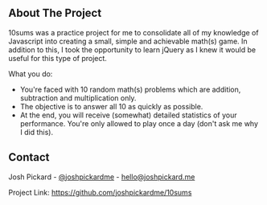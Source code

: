 <!-- ABOUT THE PROJECT -->
## About The Project

10sums was a practice project for me to consolidate all of my knowledge of Javascript into creating a small, simple and achievable math(s) game. In addition to this, I took the opportunity to learn jQuery as I knew it would be useful for this type of project.

What you do:
* You're faced with 10 random math(s) problems which are addition, subtraction and multiplication only.
* The objective is to answer all 10 as quickly as possible.
* At the end, you will receive (somewhat) detailed statistics of your performance. You're only allowed to play once a day (don't ask me why I did this).





<!-- CONTACT -->
## Contact

Josh Pickard - [@joshpickardme](https://twitter.com/joshpickardme) - hello@joshpickard.me

Project Link: https://github.com/joshpickardme/10sums

